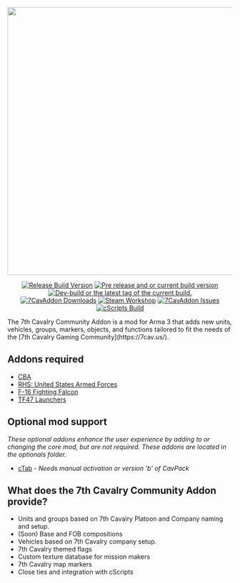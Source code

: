 <p align="center">
<img src="https://github.com/7Cav/7CavAddon/blob/master/resourses/logo.png" width="600">
</p>
<p align="center">
<a href="https://github.com/7Cav/7CavAddon/releases/latest"><img src="https://img.shields.io/github/release/7Cav/7CavAddon.svg?style=for-the-badge&label=Release%20Build" alt="Release Build Version"></a>
 <a href="https://github.com/7Cav/7CavAddon/releases/"><img src="https://img.shields.io/github/release/7Cav/7CavAddon/all.svg?style=for-the-badge&label=Pre-release" alt="Pre release and or current build version"></a>
 <a href="https://github.com/7Cav/7CavAddon/tags"><img src="https://img.shields.io/github/tag/7Cav/7CavAddon.svg?style=for-the-badge&colorB=df2d00&label=Latest%20Tag" alt="Dev-build or the latest tag of the current build."></a><br>
 <a href="https://github.com/7Cav/7CavAddon/releases/latest"><img src="https://img.shields.io/github/downloads/7cav/7CavAddon/total.svg?style=for-the-badge&label=Downloads" alt="7CavAddon Downloads"></a>
 <a href="https://steamcommunity.com/sharedfiles/filedetails/?id=1696706969"><img src="https://img.shields.io/endpoint.svg?url=https%3A%2F%2Fshieldsio-steam-workshop.jross.me%2F1696706969&style=for-the-badge" alt="Steam Workshop"></a>
 <a href="https://github.com/7Cav/7CavAddon/issues"><img src="https://img.shields.io/github/issues-raw/7cav/7CavAddon.svg?style=for-the-badge&label=Issues" alt="7CavAddon Issues"></a>
<a href="https://github.com/7Cav/7CavAddon/actions?query=workflow%3AArma"><img src="https://img.shields.io/github/workflow/status/7Cav/7CavAddon/Arma/master?logo=GitHub&style=for-the-badge" alt="cScripts Build"></a>
</p>
The 7th Cavalry Community Addon is a mod for Arma 3 that adds new units, vehicles, groups, markers, objects, and functions tailored to fit the needs of the [7th Cavalry Gaming Community](https://7cav.us/).

## Addons required
- [CBA](https://github.com/CBATeam/CBA_A3)
- [RHS: United States Armed Forces](http://www.rhsmods.org/)
- [F-16 Fighting Falcon](https://steamcommunity.com/workshop/filedetails/?id=366423278)
- [TF47 Launchers](https://steamcommunity.com/workshop/filedetails/?id=508476583)

## Optional mod support
_These optional addons enhance the user experience by adding to or changing the core mod, but are not required. These addons are located in the optionals folder._

- [cTab](https://github.com/Riouken/cTab) - _Needs manual activation or version 'b' of CavPack_

## What does the 7th Cavalry Community Addon provide?
- Units and groups based on 7th Cavalry Platoon and Company naming and setup.
- (Soon) Base and FOB compositions
- Vehicles based on 7th Cavalry company setup.
- 7th Cavalry themed flags
- Custom texture database for mission makers
- 7th Cavalry map markers
- Close ties and integration with cScripts
